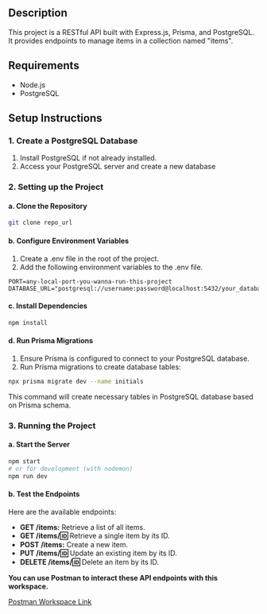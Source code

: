 ## Description

This project is a RESTful API built with Express.js, Prisma, and PostgreSQL. It provides endpoints to manage items in a collection named "items".

## Requirements

- Node.js
- PostgreSQL

## Setup Instructions

### 1. Create a PostgreSQL Database

1. Install PostgreSQL if not already installed.
2. Access your PostgreSQL server and create a new database

### 2. Setting up the Project

#### a. Clone the Repository

```bash
git clone repo_url
```

#### b. Configure Environment Variables

1. Create a .env file in the root of the project.
2. Add the following environment variables to the .env file.

```
PORT=any-local-port-you-wanna-run-this-project
DATABASE_URL="postgresql://username:password@localhost:5432/your_database_name"
```

#### c. Install Dependencies

```bash
npm install
```

#### d. Run Prisma Migrations

1. Ensure Prisma is configured to connect to your PostgreSQL database.
2. Run Prisma migrations to create database tables:

```bash
npx prisma migrate dev --name initials
```

This command will create necessary tables in PostgreSQL database based on Prisma schema.

### 3. Running the Project

#### a. Start the Server

```bash
npm start
# or for development (with nodemon)
npm run dev
```

#### b. Test the Endpoints

Here are the available endpoints:

- **GET /items:** Retrieve a list of all items.
- **GET /items/:id:** Retrieve a single item by its ID.
- **POST /items:** Create a new item.
- **PUT /items/:id:** Update an existing item by its ID.
- **DELETE /items/:id:** Delete an item by its ID.

**You can use Postman to interact these API endpoints with this workspace.**

[Postman Workspace Link](https://www.postman.com/lts999/workspace/api-assignment)
